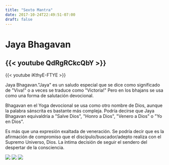 ```yaml
---
title: "Sexto Mantra"
date: 2017-10-24T22:49:51-07:00
draft: false
---
```


# Jaya Bhagavan

{{< youtube QdRgRCkcQbY >}}
--------------------------
{{< youtube iKthyE-FTYE >}}

Jaya Bhagavan."Jaya" es un saludo especial que se dice como significado de "Viva!" o a veces se traduce como "Victoria!" Pero en los bhajans se usa como una forma de salutación devocional.

Bhagavan en el Yoga devocional se usa como otro nombre de Dios, aunque la palabra sánscrita es bastante más compleja. Podría decirse que Jaya Bhagavan equivaldría a "Salve Dios", "Honro  a Dios", "Venero a Dios" o "Yo en Dios".

Es más que una expresión exaltada de veneración. Se podría decir que es la afirmación de compromiso que el discípulo/buscador/adepto realiza con el Supremo Universo, Dios. La íntima decisión de seguir el sendero del despertar de la consciencia.

![](/images/mantra6-1.png)
![](/images/mantra6-2.png)
![](/images/mantra6-3.png)
